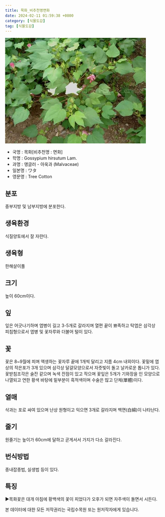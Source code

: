 ```yaml
---
title: 목화_비추천명면화
date: 2024-02-11 01:59:38 +0800
category: [식물도감]
tag: [식물도감]
---
```




![목화[비추천명 : 면화]](/assets/img/fileUpload/plants/basic/Malvaceae/Gossypium/12107/1_th2.JPG)
- 국명 : 목화[비추천명 : 면화]
- 학명 : Gossypium hirsutum Lam.
- 과명 : 앵글러 - 아욱과 (Malvaceae)
- 일본명 : ワタ
- 영문명 : Tree Cotton


## 분포
중부지방 및 남부지방에 분포한다.
## 생육환경
식질양토에서 잘 자란다.
## 생육형
한해살이풀
## 크기
높이 60cm이다.
## 잎
잎은 어긋나기하며 엽병이 길고 3-5개로 갈라지며 열편 끝이 뾰족하고 탁엽은 삼각상 피침형으로서 엽병 및 꽃자루와 더불어 털이 있다.
## 꽃
꽃은 8~9월에 피며 액생하는 꽃자루 끝에 1개씩 달리고 지름 4cm 내외이다. 꽃밑에 엽상의 작은포가 3개 있으며 삼각상 달걀모양으로서 자줏빛이 돌고 날카로운 톱니가 있다. 꽃받침조각은 술잔 같으며 녹색 잔점이 있고 작으며 꽃잎은 5개가 기와장을 인 모양으로 나열되고 연한 황색 바탕에 밑부분이 흑적색이며 수술은 많고 단체(單體)이다.
## 열매
삭과는 포로 싸여 있으며 난상 원형이고 익으면 3개로 갈라지며 백면(白綿)이 나타난다.
## 줄기
원줄기는 높이가 60cm에 달하고 곧게서서 가지가 다소 갈라진다.
## 번식방법
종내잡종법, 실생법 등이 있다.
## 특징
▶목화꽃은 대개 아침에 황백색의 꽃이 피었다가 오후가 되면 자주색이 돌면서 시든다.






본 데이터에 대한 모든 저작권리는 국립수목원 또는 원저작자에게 있습니다.
